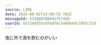```yaml
---
source: LINE
date: 2025-08-02T23:00:53.782Z
messageId: 572680788445757459
userId: Ub72e0555cbf4df6c5440b4dc7993c71d
---
```


夜に外で酒を飲むのがいい